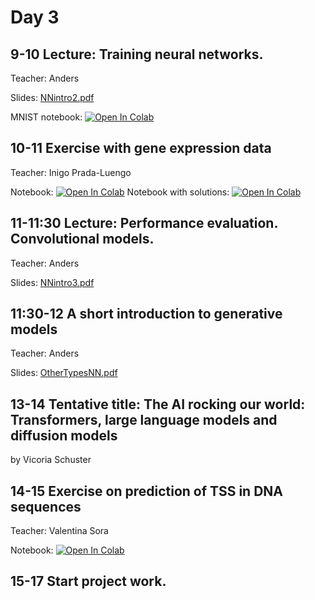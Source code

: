 # Day 3

## 9-10 Lecture: Training neural networks.
Teacher: Anders

Slides: [NNintro2.pdf](NNintro2.pdf)

MNIST notebook: [![Open In Colab](https://colab.research.google.com/assets/colab-badge.svg)](https://colab.research.google.com/github/Center-for-Health-Data-Science/IntroToML/blob/main/Day3/MNISTexample.ipynb)

## 10-11 Exercise with gene expression data
Teacher: Inigo Prada-Luengo

Notebook: [![Open In Colab](https://colab.research.google.com/assets/colab-badge.svg)](https://colab.research.google.com/github/Center-for-Health-Data-Science/IntroToML/blob/main/Day3/TissueClassification.ipynb)
Notebook with solutions: [![Open In Colab](https://colab.research.google.com/assets/colab-badge.svg)](https://colab.research.google.com/github/Center-for-Health-Data-Science/IntroToML/blob/main/Day3/TissueClassification_with_solution.ipynb)

## 11-11:30 Lecture: Performance evaluation. Convolutional models.
Teacher: Anders

Slides: [NNintro3.pdf](NNintro3.pdf)

## 11:30-12 A short introduction to generative models
Teacher: Anders

Slides: [OtherTypesNN.pdf](OtherTypesNN.pdf)

## 13-14 Tentative title: The AI rocking our world: Transformers, large language models and diffusion models
by Vicoria Schuster

## 14-15 Exercise on prediction of TSS in DNA sequences
Teacher: Valentina Sora

Notebook: [![Open In Colab](https://colab.research.google.com/assets/colab-badge.svg)](https://colab.research.google.com/github/Center-for-Health-Data-Science/IntroToML/blob/main/Day3/TSSprediction.ipynb)

## 15-17 Start project work.

